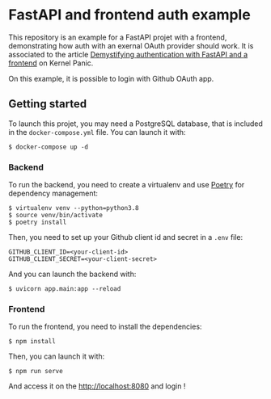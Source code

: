 # FastAPI and frontend auth example

This repository is an example for a FastAPI projet with a frontend, demonstrating how auth with an exernal OAuth provider should work. It is associated to the article [Demystifying authentication with FastAPI and a frontend](https://kernelpanic.io/demystifying-authentication-with-fastapi-and-a-frontend) on Kernel Panic.

On this example, it is possible to login with Github OAuth app.

## Getting started

To launch this projet, you may need a PostgreSQL database, that is included in the `docker-compose.yml` file. You can launch it with:

```
$ docker-compose up -d
```

### Backend

To run the backend, you need to create a virtualenv and use [Poetry](https://github.com/python-poetry/poetry) for dependency management:

```
$ virtualenv venv --python=python3.8
$ source venv/bin/activate
$ poetry install
```

Then, you need to set up your Github client id and secret in a `.env` file:

```
GITHUB_CLIENT_ID=<your-client-id>
GITHUB_CLIENT_SECRET=<your-client-secret>
```

And you can launch the backend with:

```
$ uvicorn app.main:app --reload
```

### Frontend

To run the frontend, you need to install the dependencies:

```
$ npm install
```

Then, you can launch it with:

```
$ npm run serve
```

And access it on the [http://localhost:8080](http://localhost:8080) and login !

